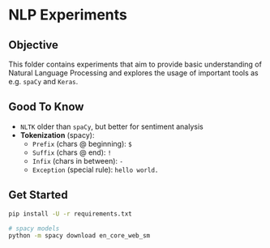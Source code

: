 # NLP Experiments

## Objective

This folder contains experiments that aim to provide basic understanding of Natural Language Processing and explores the usage of important tools as e.g. `spaCy` and `Keras`.

## Good To Know

- `NLTK` older than `spaCy`, but better for sentiment analysis
- **Tokenization** (spacy):
  - `Prefix` (chars @ beginning): `$`
  - `Suffix` (chars @ end): `!`
  - `Infix` (chars in between): `-`
  - `Exception` (special rule): `hello world.`

## Get Started

```bash
pip install -U -r requirements.txt

# spacy models
python -m spacy download en_core_web_sm
```
